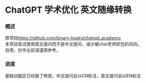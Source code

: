 # ChatGPT 学术优化 英文随缘转换
### 概述
原项目<https://github.com/binary-husky/chatgpt_academic>  
本项目尝试使用英文提问而不是中文提问，减少被chat老师抓包的风险。  
自用，抄作业前请谨慎参考。  
### 进度
基础功能区已经做了修改，中文提问会以CN标注，英文提问会以EN标注  
